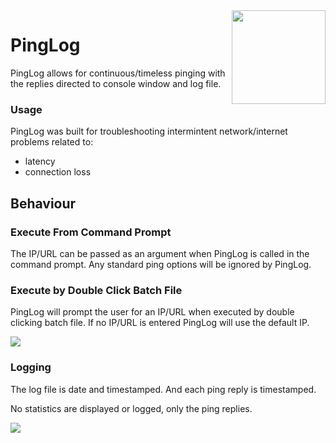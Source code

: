 
<img src="https://i.imgur.com/Oy6whpE.png" width="150" align="right">

# PingLog

PingLog allows for continuous/timeless pinging with the replies directed to console window and log file. 

### Usage

PingLog was built for troubleshooting intermintent network/internet problems related to:
 * latency
 * connection loss
 
## Behaviour 

### Execute From Command Prompt

The IP/URL can be passed as an argument when PingLog is called in the command prompt. Any standard ping options will be ignored by PingLog. 


### Execute by Double Click Batch File

PingLog will prompt the user for an IP/URL when executed by double clicking batch file. If no IP/URL is entered PingLog will use the default IP. 


<img src="https://i.imgur.com/33g5115.png">


### Logging

The log file is date and timestamped. And each ping reply is timestamped. 

No statistics are displayed or logged, only the ping replies.



<img src="https://i.imgur.com/Cj7VpUQ.png">





